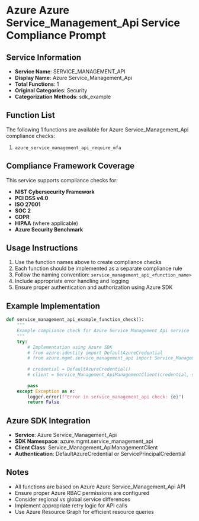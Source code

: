 # Azure Azure Service_Management_Api Service Compliance Prompt

## Service Information
- **Service Name**: SERVICE_MANAGEMENT_API
- **Display Name**: Azure Service_Management_Api
- **Total Functions**: 1
- **Original Categories**: Security
- **Categorization Methods**: sdk_example

## Function List
The following 1 functions are available for Azure Service_Management_Api compliance checks:

1. `azure_service_management_api_require_mfa`


## Compliance Framework Coverage
This service supports compliance checks for:
- **NIST Cybersecurity Framework**
- **PCI DSS v4.0**
- **ISO 27001**
- **SOC 2**
- **GDPR**
- **HIPAA** (where applicable)
- **Azure Security Benchmark**

## Usage Instructions
1. Use the function names above to create compliance checks
2. Each function should be implemented as a separate compliance rule
3. Follow the naming convention: `service_management_api_<function_name>`
4. Include appropriate error handling and logging
5. Ensure proper authentication and authorization using Azure SDK

## Example Implementation
```python
def service_management_api_example_function_check():
    """
    Example compliance check for Azure Service_Management_Api service
    """
    try:
        # Implementation using Azure SDK
        # from azure.identity import DefaultAzureCredential
        # from azure.mgmt.service_management_api import Service_Management_ApiManagementClient
        
        # credential = DefaultAzureCredential()
        # client = Service_Management_ApiManagementClient(credential, subscription_id)
        
        pass
    except Exception as e:
        logger.error(f"Error in service_management_api check: {e}")
        return False
```

## Azure SDK Integration
- **Service**: Azure Service_Management_Api
- **SDK Namespace**: azure.mgmt.service_management_api
- **Client Class**: Service_Management_ApiManagementClient
- **Authentication**: DefaultAzureCredential or ServicePrincipalCredential

## Notes
- All functions are based on Azure Azure Service_Management_Api API
- Ensure proper Azure RBAC permissions are configured
- Consider regional vs global service differences
- Implement appropriate retry logic for API calls
- Use Azure Resource Graph for efficient resource queries
